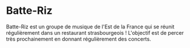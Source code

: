 # Batte-Riz
Batte-Riz est un groupe de musique de l'Est de la France qui se réunit régulièrement dans un restaurant strasbourgeois ! L'objectif est de percer très prochainement en donnant régulièrement des concerts.
